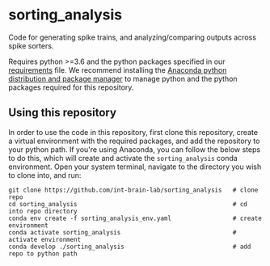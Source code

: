 # sorting_analysis

Code for generating spike trains, and analyzing/comparing outputs across spike sorters.

Requires python >=3.6 and the python packages specified in our [requirements](https://github.com/int-brain-lab/sorting_analysis/blob/master/requirements.txt) file. We recommend installing the [Anaconda python distribution and package manager](https://www.anaconda.com/products/individual) to manage python and the python packages required for this repository.

## Using this repository

In order to use the code in this repository, first clone this repository, create a virtual environment with the required packages, and add the repository to your python path. If you're using Anaconda, you can follow the below steps to do this, which will create and activate the `sorting_analysis` conda environment. Open your system terminal, navigate to the directory you wish to clone into, and run:

```
git clone https://github.com/int-brain-lab/sorting_analysis   # clone repo
cd sorting_analysis                                           # cd into repo directory
conda env create -f sorting_analysis_env.yaml                 # create environment
conda activate sorting_analysis                               # activate environment
conda develop ./sorting_analysis                              # add repo to python path
```
